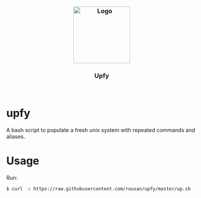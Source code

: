 <h3 align="center">
  <br>
	<br>
  <a href="https://github.com/rousan/upfy">
    <img src="https://raw.githubusercontent.com/rousan/upfy/master/logo.png" alt="Logo" title="Upfy" height="150">
  </a>
</h1>
<h3 align="center">
Upfy
</h3>
<br>

# upfy

A bash script to populate a fresh unix system with repeated commands and aliases.

# Usage

Run:

```bash
$ curl -s https://raw.githubusercontent.com/rousan/upfy/master/up.sh  | bash
```
